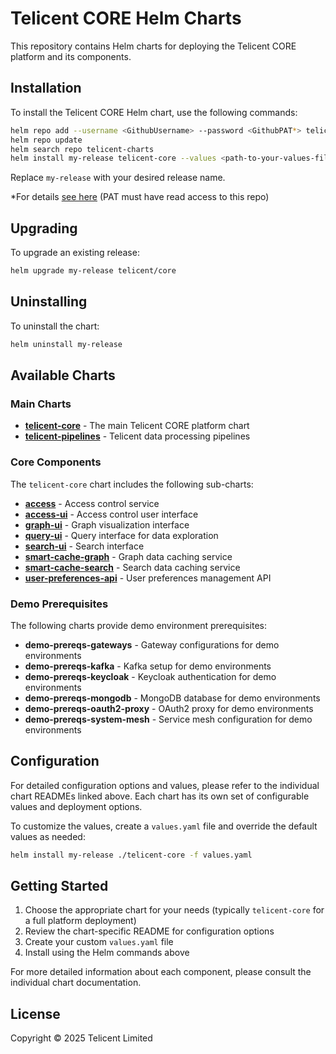 # Telicent CORE Helm Charts

This repository contains Helm charts for deploying the Telicent CORE platform and its components.

## Installation

To install the Telicent CORE Helm chart, use the following commands:

```sh
helm repo add --username <GithubUsername> --password <GithubPAT*> telicent-core-charts 'https://raw.githubusercontent.com/Telicent-io/telicent-core-charts/gh-pages'
helm repo update
helm search repo telicent-charts
helm install my-release telicent-core --values <path-to-your-values-file.yaml>
```

Replace `my-release` with your desired release name.

\*For details [see here](https://docs.github.com/en/authentication/keeping-your-account-and-data-secure/managing-your-personal-access-tokens) (PAT must have read access to this repo)

## Upgrading

To upgrade an existing release:

```sh
helm upgrade my-release telicent/core
```

## Uninstalling

To uninstall the chart:

```sh
helm uninstall my-release
```

## Available Charts

### Main Charts

- **[telicent-core](./charts/telicent-core/README.md)** - The main Telicent CORE platform chart
- **[telicent-pipelines](./charts/telicent-pipelines/README.md)** - Telicent data processing pipelines

### Core Components

The `telicent-core` chart includes the following sub-charts:

- **[access](charts/telicent-core/charts/access/README.md)** - Access control service
- **[access-ui](./charts/telicent-core/charts/access-ui/README.md)** - Access control user interface
- **[graph-ui](./charts/telicent-core/charts/graph-ui/README.md)** - Graph visualization interface
- **[query-ui](./charts/telicent-core/charts/query-ui/README.md)** - Query interface for data exploration
- **[search-ui](./charts/telicent-core/charts/search-ui/README.md)** - Search interface
- **[smart-cache-graph](./charts/telicent-core/charts/smart-cache-graph/README.md)** - Graph data caching service
- **[smart-cache-search](./charts/telicent-core/charts/smart-cache-search/README.md)** - Search data caching service
- **[user-preferences-api](./charts/telicent-core/charts/user-preferences-api/README.md)** - User preferences management API

### Demo Prerequisites

The following charts provide demo environment prerequisites:

- **demo-prereqs-gateways** - Gateway configurations for demo environments
- **demo-prereqs-kafka** - Kafka setup for demo environments
- **demo-prereqs-keycloak** - Keycloak authentication for demo environments
- **demo-prereqs-mongodb** - MongoDB database for demo environments
- **demo-prereqs-oauth2-proxy** - OAuth2 proxy for demo environments
- **demo-prereqs-system-mesh** - Service mesh configuration for demo environments

## Configuration

For detailed configuration options and values, please refer to the individual chart READMEs linked above. Each chart has its own set of configurable values and deployment options.

To customize the values, create a `values.yaml` file and override the default values as needed:

```bash
helm install my-release ./telicent-core -f values.yaml
```

## Getting Started

1. Choose the appropriate chart for your needs (typically `telicent-core` for a full platform deployment)
2. Review the chart-specific README for configuration options
3. Create your custom `values.yaml` file
4. Install using the Helm commands above

For more detailed information about each component, please consult the individual chart documentation.

## License

Copyright &copy; 2025 Telicent Limited

